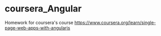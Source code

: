# coursera_Angular
Homework for coursera's course https://www.coursera.org/learn/single-page-web-apps-with-angularjs
